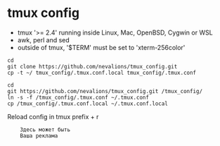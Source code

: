 # tmux config
- tmux '>= 2.4' running inside Linux, Mac, OpenBSD, Cygwin or WSL
- awk, perl and sed
- outside of tmux, '$TERM' must be set to 'xterm-256color'
```
cd
git clone https://github.com/nevalions/tmux_config.git
cp -t ~/ tmux_config/.tmux.conf.local tmux_config/.tmux.conf
```
```
cd
git https://github.com/nevalions/tmux_config.git /tmux_config/
ln -s -f /tmux_config/.tmux.conf ~/.tmux.conf
cp /tmux_config/.tmux.conf.local ~/.tmux.conf.local
```
Reload config in tmux prefix + r

```
    Здесь может быть
    Ваша реклама
```
